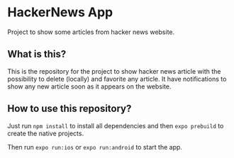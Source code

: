 # HackerNews App

Project to show some articles from hacker news website.

## What is this?

This is the repository for the project to show hacker news article with the possibility to delete (locally) and favorite any article. It have notifications to show any new article soon as it appears on the website.

## How to use this repository?

Just run `npm install` to install all dependencies and then `expo prebuild` to create the native projects.

Then run `expo run:ios` or `expo run:android` to start the app.